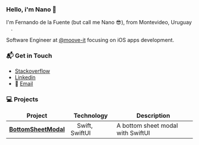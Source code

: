 ### Hello, i'm Nano 👋

I'm Fernando de la Fuente (but call me Nano 😎), from Montevideo, Uruguay <img src="https://image.flaticon.com/icons/svg/197/197599.svg" width="13"/>. 

Software Engineer at [@moove-it](https://github.com/moove-it) focusing on iOS apps development.

### 📬 Get in Touch

- [Stackoverflow](https://stackoverflow.com/users/4687709/fdelafuente)
- [Linkedin](https://www.linkedin.com/in/delafuentealonso)
- 📨 [Email](fernando_5341@hotmail.com)

### 💻 Projects

<table>
  <thead align="center">
    <tr border: none;>
      <td><b>Project</b></td>
      <td><b>Technology</b></td>
      <td><b>Description</b></td>
    </tr>
  </thead>
  <tbody>
    <tr>
	    <td><a href="https://github.com/fernandodelafuente/BottomSheetModal"><b>BottomSheetModal</b></a></td>
      <td><img src="https://www.flaticon.com/svg/static/icons/svg/732/732250.svg" width="13"/> Swift, SwiftUI</td>
      <td>A bottom sheet modal with SwiftUI</td>
    </tr>
  </tbody>
</table>
